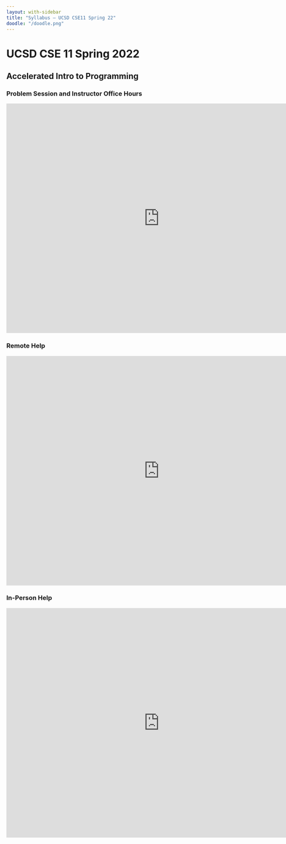 ```yaml
---
layout: with-sidebar
title: "Syllabus – UCSD CSE11 Spring 22"
doodle: "/doodle.png"
---
```


# UCSD CSE 11 Spring 2022
## Accelerated Intro to Programming

### Problem Session and Instructor Office Hours

<iframe src="https://calendar.google.com/calendar/embed?src=c_pqqa2k3p9tc6a9dk2j700tmtpo%40group.calendar.google.com&ctz=America%2FLos_Angeles" style="border: 0" width="800" height="600" frameborder="0" scrolling="no"></iframe>

### Remote Help

<iframe src="https://calendar.google.com/calendar/embed?src=c_5opvlo73bldf3n14nojolje6o4%40group.calendar.google.com&ctz=America%2FLos_Angeles" style="border: 0" width="800" height="600" frameborder="0" scrolling="no"></iframe>

### In-Person Help

<iframe src="https://calendar.google.com/calendar/embed?src=c_8t2iok181rahpuvdmlnorep724%40group.calendar.google.com&ctz=America%2FLos_Angeles" style="border: 0" width="800" height="600" frameborder="0" scrolling="no"></iframe>
